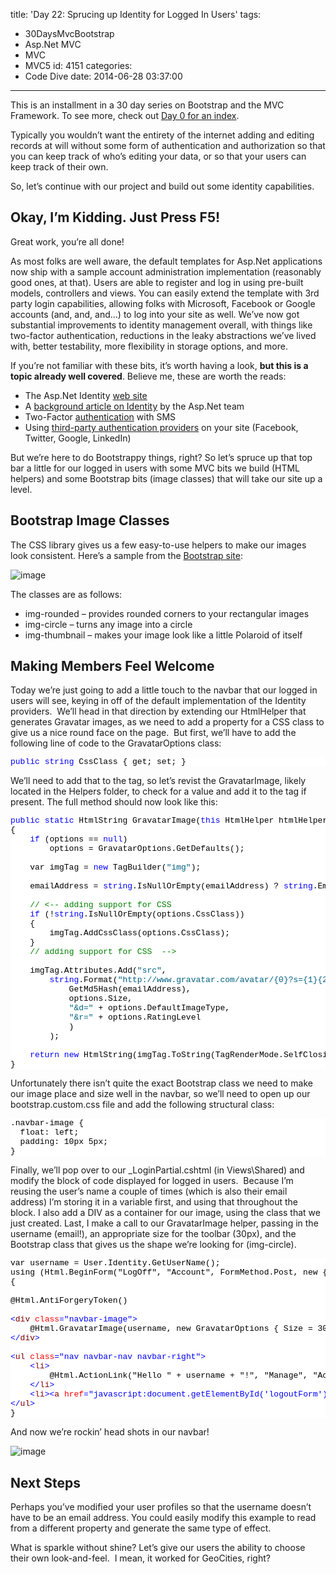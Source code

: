 title: 'Day 22: Sprucing up Identity for Logged In Users'
tags:
  - 30DaysMvcBootstrap
  - Asp.Net MVC
  - MVC
  - MVC5
id: 4151
categories:
  - Code Dive
date: 2014-06-28 03:37:00
---

This is an installment in a 30 day series on Bootstrap and the MVC Framework. To see more, check out [Day 0 for an index](http://jameschambers.com/2014/06/day-0-boothstrapping-mvc-for-the-next-30-days/).

Typically you wouldn’t want the entirety of the internet adding and editing records at will without some form of authentication and authorization so that you can keep track of who’s editing your data, or so that your users can keep track of their own.

So, let’s continue with our project and build out some identity capabilities.

## Okay, I’m Kidding. Just Press F5!

Great work, you’re all done!

As most folks are well aware, the default templates for Asp.Net applications now ship with a sample account administration implementation (reasonably good ones, at that). Users are able to register and log in using pre-built models, controllers and views. You can easily extend the template with 3rd party login capabilities, allowing folks with Microsoft, Facebook or Google accounts (and, and, and…) to log into your site as well. We’ve now got substantial improvements to identity management overall, with things like two-factor authentication, reductions in the leaky abstractions we’ve lived with, better testability, more flexibility in storage options, and more.

If you’re not familiar with these bits, it’s worth having a look, **but this is a topic already well covered**. Believe me, these are worth the reads:

*   The Asp.Net Identity [web site](http://www.asp.net/identity)
*   A [background article on Identity](http://www.asp.net/identity/overview/getting-started/introduction-to-aspnet-identity) by the Asp.Net team
*   Two-Factor [authentication](http://www.asp.net/identity/overview/features-api/two-factor-authentication-using-sms-and-email-with-aspnet-identity) with SMS
*   Using [third-party authentication providers](http://www.asp.net/mvc/tutorials/mvc-5/create-an-aspnet-mvc-5-app-with-facebook-and-google-oauth2-and-openid-sign-on) on your site (Facebook, Twitter, Google, LinkedIn) 

But we’re here to do Bootstrappy things, right? So let’s spruce up that top bar a little for our logged in users with some MVC bits we build (HTML helpers) and some Bootstrap bits (image classes) that will take our site up a level.

## Bootstrap Image Classes

The CSS library gives us a few easy-to-use helpers to make our images look consistent. Here’s a sample from the [Bootstrap site](http://getbootstrap.com/css/#images):

![image](https://jcblogimages.blob.core.windows.net/img/2014/06/image38.png "image")

The classes are as follows:

*   img-rounded – provides rounded corners to your rectangular images
*   img-circle – turns any image into a circle
*   img-thumbnail – makes your image look like a little Polaroid of itself 

## Making Members Feel Welcome

Today we’re just going to add a little touch to the navbar that our logged in users will see, keying in off of the default implementation of the Identity providers.&nbsp; We’ll head in that direction by extending our HtmlHelper that generates Gravatar images, as we need to add a property for a CSS class to give us a nice round face on the page.&nbsp; But first, we’ll have to add the following line of code to the GravatarOptions class:
<pre class="csharpcode"><span class="kwrd">public</span> <span class="kwrd">string</span> CssClass { get; set; }</pre>

<style type="text/css">.csharpcode, .csharpcode pre
{
	font-size: small;
	color: black;
	font-family: consolas, "Courier New", courier, monospace;
	background-color: #ffffff;
	/*white-space: pre;*/
}
.csharpcode pre { margin: 0em; }
.csharpcode .rem { color: #008000; }
.csharpcode .kwrd { color: #0000ff; }
.csharpcode .str { color: #006080; }
.csharpcode .op { color: #0000c0; }
.csharpcode .preproc { color: #cc6633; }
.csharpcode .asp { background-color: #ffff00; }
.csharpcode .html { color: #800000; }
.csharpcode .attr { color: #ff0000; }
.csharpcode .alt 
{
	background-color: #f4f4f4;
	width: 100%;
	margin: 0em;
}
.csharpcode .lnum { color: #606060; }
</style>
We’ll need to add that to the tag, so let’s revist the GravatarImage, likely located in the Helpers folder, to check for a value and add it to the tag if present. The full method should now look like this:
<pre class="csharpcode"><span class="kwrd">public</span> <span class="kwrd">static</span> HtmlString GravatarImage(<span class="kwrd">this</span> HtmlHelper htmlHelper, <span class="kwrd">string</span> emailAddress, GravatarOptions options = <span class="kwrd">null</span>)
{
    <span class="kwrd">if</span> (options == <span class="kwrd">null</span>)
        options = GravatarOptions.GetDefaults();

    var imgTag = <span class="kwrd">new</span> TagBuilder(<span class="str">"img"</span>);

    emailAddress = <span class="kwrd">string</span>.IsNullOrEmpty(emailAddress) ? <span class="kwrd">string</span>.Empty : emailAddress.Trim().ToLower();

    <span class="rem">// &lt;-- adding support for CSS</span>
    <span class="kwrd">if</span> (!<span class="kwrd">string</span>.IsNullOrEmpty(options.CssClass))
    {
        imgTag.AddCssClass(options.CssClass);
    }
    <span class="rem">// adding support for CSS  --&gt;</span>

    imgTag.Attributes.Add(<span class="str">"src"</span>,
        <span class="kwrd">string</span>.Format(<span class="str">"http://www.gravatar.com/avatar/{0}?s={1}{2}{3}"</span>,
            GetMd5Hash(emailAddress),
            options.Size,
            <span class="str">"&amp;d="</span> + options.DefaultImageType,
            <span class="str">"&amp;r="</span> + options.RatingLevel
            )
        );

    <span class="kwrd">return</span> <span class="kwrd">new</span> HtmlString(imgTag.ToString(TagRenderMode.SelfClosing));
}</pre>

Unfortunately there isn’t quite the exact Bootstrap class we need to make our image place and size well in the navbar, so we’ll need to open up our bootstrap.custom.css file and add the following structural class:
<style type="text/css">.csharpcode, .csharpcode pre
{
	font-size: small;
	color: black;
	font-family: consolas, "Courier New", courier, monospace;
	background-color: #ffffff;
	/*white-space: pre;*/
}
.csharpcode pre { margin: 0em; }
.csharpcode .rem { color: #008000; }
.csharpcode .kwrd { color: #0000ff; }
.csharpcode .str { color: #006080; }
.csharpcode .op { color: #0000c0; }
.csharpcode .preproc { color: #cc6633; }
.csharpcode .asp { background-color: #ffff00; }
.csharpcode .html { color: #800000; }
.csharpcode .attr { color: #ff0000; }
.csharpcode .alt 
{
	background-color: #f4f4f4;
	width: 100%;
	margin: 0em;
}
.csharpcode .lnum { color: #606060; }
</style>

<pre class="csharpcode">.navbar-image {
  float: left;
  padding: 10px 5px;
}</pre>
<style type="text/css">.csharpcode, .csharpcode pre
{
	font-size: small;
	color: black;
	font-family: consolas, "Courier New", courier, monospace;
	background-color: #ffffff;
	/*white-space: pre;*/
}
.csharpcode pre { margin: 0em; }
.csharpcode .rem { color: #008000; }
.csharpcode .kwrd { color: #0000ff; }
.csharpcode .str { color: #006080; }
.csharpcode .op { color: #0000c0; }
.csharpcode .preproc { color: #cc6633; }
.csharpcode .asp { background-color: #ffff00; }
.csharpcode .html { color: #800000; }
.csharpcode .attr { color: #ff0000; }
.csharpcode .alt 
{
	background-color: #f4f4f4;
	width: 100%;
	margin: 0em;
}
.csharpcode .lnum { color: #606060; }
</style>

Finally, we’ll pop over to our _LoginPartial.cshtml (in Views\Shared) and modify the block of code displayed for logged in users.&nbsp; Because I’m reusing the user’s name a couple of times (which is also their email address) I’m storing it in a variable first, and using that throughout the block. I also add a DIV as a container for our image, using the class that we just created. Last, I make a call to our GravatarImage helper, passing in the username (email!), an appropriate size for the toolbar (30px), and the Bootstrap class that gives us the shape we’re looking for (img-circle).
<pre class="csharpcode">var username = User.Identity.GetUserName();
using (Html.BeginForm("LogOff", "Account", FormMethod.Post, new { id = "logoutForm", @class = "navbar-right" }))
{

@Html.AntiForgeryToken()

<span class="kwrd">&lt;</span><span class="html">div</span> <span class="attr">class</span><span class="kwrd">="navbar-image"</span><span class="kwrd">&gt;</span>
    @Html.GravatarImage(username, new GravatarOptions { Size = 30, CssClass = "img-circle" })
<span class="kwrd">&lt;/</span><span class="html">div</span><span class="kwrd">&gt;</span>

<span class="kwrd">&lt;</span><span class="html">ul</span> <span class="attr">class</span><span class="kwrd">="nav navbar-nav navbar-right"</span><span class="kwrd">&gt;</span>
    <span class="kwrd">&lt;</span><span class="html">li</span><span class="kwrd">&gt;</span>
        @Html.ActionLink("Hello " + username + "!", "Manage", "Account", routeValues: null, htmlAttributes: new { title = "Manage" })
    <span class="kwrd">&lt;/</span><span class="html">li</span><span class="kwrd">&gt;</span>
    <span class="kwrd">&lt;</span><span class="html">li</span><span class="kwrd">&gt;&lt;</span><span class="html">a</span> <span class="attr">href</span><span class="kwrd">="javascript:document.getElementById('logoutForm').submit()"</span><span class="kwrd">&gt;</span>Log off<span class="kwrd">&lt;/</span><span class="html">a</span><span class="kwrd">&gt;&lt;/</span><span class="html">li</span><span class="kwrd">&gt;</span>
<span class="kwrd">&lt;/</span><span class="html">ul</span><span class="kwrd">&gt;</span>
}</pre>
<style type="text/css">.csharpcode, .csharpcode pre
{
	font-size: small;
	color: black;
	font-family: consolas, "Courier New", courier, monospace;
	background-color: #ffffff;
	/*white-space: pre;*/
}
.csharpcode pre { margin: 0em; }
.csharpcode .rem { color: #008000; }
.csharpcode .kwrd { color: #0000ff; }
.csharpcode .str { color: #006080; }
.csharpcode .op { color: #0000c0; }
.csharpcode .preproc { color: #cc6633; }
.csharpcode .asp { background-color: #ffff00; }
.csharpcode .html { color: #800000; }
.csharpcode .attr { color: #ff0000; }
.csharpcode .alt 
{
	background-color: #f4f4f4;
	width: 100%;
	margin: 0em;
}
.csharpcode .lnum { color: #606060; }
</style>

And now we’re rockin’ head shots in our navbar!

![image](https://jcblogimages.blob.core.windows.net/img/2014/06/image39.png "image")

## Next Steps

Perhaps you’ve modified your user profiles so that the username doesn’t have to be an email address. You could easily modify this example to read from a different property and generate the same type of effect.

What is sparkle without shine? Let’s give our users the ability to choose their own look-and-feel.&nbsp; I mean, it worked for GeoCities, right?